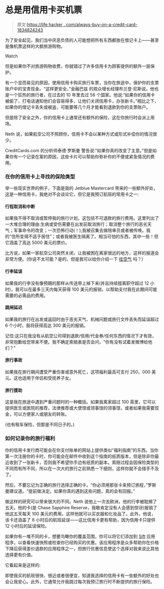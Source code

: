# 总是用信用卡买机票

> 原文:[https://life hacker . com/always-buy-on-a-credit-card-1834824243](https://lifehacker.com/always-buy-airfare-on-a-credit-card-1834824243)

为了安全起见，我们当中厌恶负债的人可能想把所有东西都放在借记卡上——甚至是像机票这样的大额旅游购物。

Watch

但是如果你不对旅游购物收费，你就错过了许多信用卡为顾客提供的额外一层保护。

有一个显而易见的原因，使用信用卡购买旅行车票，当你在旅途中，保护你的支票账户中的宝贵现金。“这样更安全，”金融巴兹 的观众增长经理布兰登·尼斯说。他也是一个狂热的旅行者，在过去的 10 年里去过 56 个国家。他说:“如果你的信用卡被偷了，打电话通知他们会容易得多，让他们关闭信用卡，办张新卡。”相比之下，如果你的借记卡丢失或被盗，可能要等几个月才能看到退款到你的支票账户。

但是除了安全之外，你的信用卡上通常还有额外的保险，这在你旅行时会派上用场。

Neth 说，如果航空公司不照顾你，信用卡不会以某种方式或形式补偿你的情况很少。

CreditCards.com 的分析师泰德·罗斯曼 警告说:“如果你真的改变了主意。”但是如果你有一个记录在案的原因，这些卡片可以帮助你弥补你的不便或紧急情况的费用。

### 在你的信用卡上寻找的保险类型

举一些现实世界的例子，下面是我的 Jetblue Mastercard 带来的一些额外好处，这是一种信用卡，我绝对不会谈论它，但它是我预订航班的常用卡之一:

#### 行程取消和中断

如果我不得不取消或暂停我的旅行计划，这包括不可退款的旅行费用。这里列出了一大堆合理的理由:生病或受伤需要在出发前取消旅行；取消整个旅行的恶劣天气；军事命令的改变；一次恐怖行动(！);我被召集去做陪审员或者被传唤。我的“住所变得不适于居住”；或者我被医生隔离了。相当可怕的东西，其中一些！但它涵盖了高达 5000 美元的票价。

比方说，如果一家航空公司突然关闭，让我被困在离家很远的地方，这样的报道会非常方便。(你说不太可能？是的，但是我可以给你介绍一下 [哇空气](https://lifehacker.com/what-to-do-if-youre-booked-on-a-now-canceled-wow-air-1833641318?_ga=2.109769221.1451944291.1557756156-173178311.1556715687) 吗？)

#### 行李延误

如果我的行李没有像预期的那样从传送带上掉下来(并且持续擅离职守超过 12 小时)，我可以在最多三天内每天获得 100 美元的报销，以帮助支付我在此期间可能需要的必需品的费用。

#### 跳闸延迟

如果我的旅行在出发或返回时由于恶劣天气、机械问题或旅行文件丢失而延误超过 6 个小时，我将获得高达 300 美元的报销。

记住:这只在我没有从航空公司得到退款/信用/代金券/任何东西的情况下才有效，非常抱歉给您带来不便。我不确定索赔表是否会问，“你有没有试着发微博给他们？”

#### 旅行事故

如果我在旅行期间遭受严重伤害或意外死亡，这项福利最高可支付 250，000 美元。这也适用于伴侣和受抚养子女。

#### 旅行援助

这是我在旅途中遇到严重问题时的一种概括。如果我离家超过 100 英里，它可以提供医生或医院的推荐，法律推荐或大使馆或领事馆的领事馆，或者如果我需要现金，可以方便家人或朋友的转账。

(也有租车保险，但那是不同日子的。)

### 如何记录你的旅行福利

你的信用卡发行商可能会在你支付账单的网站上提供类似“福利指南”的东西。当你第一次注册你的卡时，你可能会在邮件中收到这个指南的纸质版本，但是除非你最近收到了一张新卡，否则我不希望你手边有纸质的副本。索赔过程会因保险类型的不同而有所不同，所以在一次大的旅行之前熟悉一下细则，这样你就不会措手不及了。

然后，不要忘记为正确的旅行选择正确的卡。“你必须用那张卡来预订旅程，”罗斯曼建议道。“提前做决定。如果你真的遇到这些问题，真的会有回报。”

做这样的研究可以带来很大的不同。Neth 说他上一次去欧洲，他的行李被耽搁了五天。他的卡(是 Chase Sapphire Reserve，我敢肯定没有人会感到惊讶)报销了他这五天每天 100 美元的费用，这样他就可以买衣服和化妆品了。此外，他说，该卡还涵盖了 6 小时后的航班延误——这比信用卡更有帮助，因为信用卡只提供 12 小时后的延误保险。

如果你有一堆不同的卡，想要鸟瞰你的覆盖范围，你可以将它们添加到 [Sift](https://www.siftwallet.com/) 应用程序，以查看快速快照或检查你已经购买的优惠。该应用程序是众多帮助你在价格下降后获得差价退款的应用程序之一，但旅行优惠信息使这个选择对我来说比其他选择更有价值。

它看起来是这样的:

即使我买的航班很快、很近或者很便宜，知道我选择的信用卡有一些额外的好处也会让我安心。此外，它通常允许我跳过每次我预订旅行时不断提供的旅行保险。